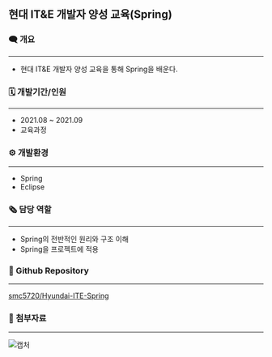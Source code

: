## 현대 IT&E 개발자 양성 교육(Spring)

### 🗨️ **개요**

---

- 현대 IT&E 개발자 양성 교육을 통해 Spring을 배운다.

### 🗓️ 개발기간/인원

---

- 2021.08 ~ 2021.09
- 교육과정

### ⚙️ 개발환경

---

- Spring
- Eclipse

### 🗞️ 담당 역할

---

- Spring의 전반적인 원리와 구조 이해
- Spring을 프로젝트에 적용

### 📂 Github Repository

---

[smc5720/Hyundai-ITE-Spring](https://github.com/smc5720/Hyundai-ITE-Spring)

### 📎 첨부자료

---

![캡처](https://user-images.githubusercontent.com/23237567/134330246-51b5bf19-3cb5-47c5-8342-961e59924b9d.JPG)

